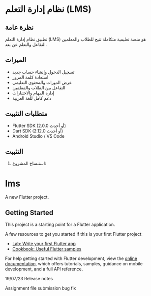 # نظام إدارة التعلم (LMS)

## نظرة عامة
تطبيق نظام إدارة التعلم (LMS) هو منصة تعليمية متكاملة تتيح للطلاب والمعلمين التفاعل والتعلم عن بعد.

## الميزات
- تسجيل الدخول وإنشاء حساب جديد
- استعادة كلمة المرور
- عرض الدورات والمحتوى التعليمي
- التفاعل بين الطلاب والمعلمين
- إدارة المهام والاختبارات
- دعم كامل للغة العربية

## متطلبات التثبيت
- Flutter SDK (2.0.0 أو أحدث)
- Dart SDK (2.12.0 أو أحدث)
- Android Studio / VS Code

## التثبيت
1. استنساخ المشروع:

# lms

A new Flutter project.

## Getting Started

This project is a starting point for a Flutter application.

A few resources to get you started if this is your first Flutter project:

- [Lab: Write your first Flutter app](https://docs.flutter.dev/get-started/codelab)
- [Cookbook: Useful Flutter samples](https://docs.flutter.dev/cookbook)

For help getting started with Flutter development, view the
[online documentation](https://docs.flutter.dev/), which offers tutorials,
samples, guidance on mobile development, and a full API reference.

19/07/23
Release notes

Assignment file submission bug fix


